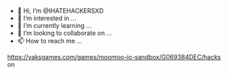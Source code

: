 - 👋 Hi, I’m @IHATEHACKERSXD
- 👀 I’m interested in ...
- 🌱 I’m currently learning ...
- 💞️ I’m looking to collaborate on ...
- 📫 How to reach me ...

<!---
IHATEHACKERSXD/IHATEHACKERSXD is a ✨ special ✨ repository because its `README.md` (this file) appears on your GitHub profile.
You can click the Preview link to take a look at your changes.
--->
https://yaksgames.com/games/moomoo-io-sandbox/G069384DEC/hacks on
